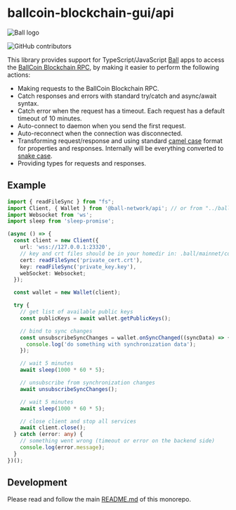 # ballcoin-blockchain-gui/api

![Ball logo](https://www.ballcoin.vip/wp-content/uploads/2022/09/ball-logo.svg)

![GitHub contributors](https://img.shields.io/github/contributors/ball-network/ballcoin-blockchain-gui?logo=GitHub)

This library provides support for TypeScript/JavaScript [Ball](https://www.ballcoin.vip) apps to access the [BallCoin Blockchain RPC](https://docs.ballcoin.vip/rpc/), by making it easier to perform the following actions:

- Making requests to the BallCoin Blockchain RPC.
- Catch responses and errors with standard try/catch and async/await syntax.
- Catch error when the request has a timeout. Each request has a default timeout of 10 minutes.
- Auto-connect to daemon when you send the first request.
- Auto-reconnect when the connection was disconnected.
- Transforming request/response and using standard [camel case](https://en.wikipedia.org/wiki/Camel_case) format for properties and responses. Internally will be everything converted to [snake case](https://en.wikipedia.org/wiki/Snake_case).
- Providing types for requests and responses.

## Example

```ts
import { readFileSync } from "fs";
import Client, { Wallet } from '@ball-network/api'; // or from "../ballcoin-blockchain/ballcoin-blockchain-gui/packages/api";
import Websocket from 'ws';
import sleep from 'sleep-promise';

(async () => {
  const client = new Client({
    url: 'wss://127.0.0.1:23320',
    // key and crt files should be in your homedir in: .ball/mainnet/config/ssl/daemon/
    cert: readFileSync('private_cert.crt'),
    key: readFileSync('private_key.key'),
    webSocket: Websocket;
  });

  const wallet = new Wallet(client);

  try {
    // get list of available public keys
    const publicKeys = await wallet.getPublicKeys();

    // bind to sync changes
    const unsubscribeSyncChanges = wallet.onSyncChanged((syncData) => {
      console.log('do something with synchronization data');
    });

    // wait 5 minutes
    await sleep(1000 * 60 * 5);

    // unsubscribe from synchronization changes
    await unsubscribeSyncChanges();

    // wait 5 minutes
    await sleep(1000 * 60 * 5);

    // close client and stop all services
    await client.close();
  } catch (error: any) {
    // something went wrong (timeout or error on the backend side)
    console.log(error.message);
  }
})();
```

## Development

Please read and follow the main [README.md](https://github.com/ball-network/ballcoin-blockchain-gui) of this monorepo.
